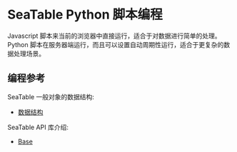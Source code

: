 # SeaTable Python 脚本编程

Javascript 脚本来当前的浏览器中直接运行，适合于对数据进行简单的处理。Python 脚本在服务器端运行，而且可以设置自动周期性运行，适合于更复杂的数据处理场景。


## 编程参考

SeaTable 一般对象的数据结构:

* [数据结构](../data-structure.md)

SeaTable API 库介绍:

* [Base](base.md)
